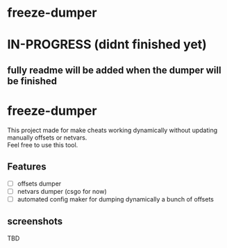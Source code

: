 # freeze-dumper
# IN-PROGRESS (didnt finished yet)
## fully readme will be added when the dumper will be finished

# freeze-dumper
This project made for make cheats working dynamically without updating manually offsets or netvars.  
Feel free to use this tool.

## Features
- [ ] offsets dumper
- [ ] netvars dumper (csgo for now)
- [ ] automated config maker for dumping dynamically a bunch of offsets

## screenshots
TBD
